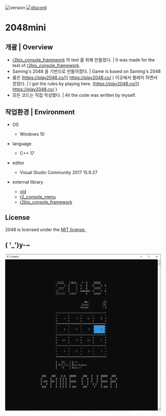 <p align="left">
  <img src="https://img.shields.io/badge/version-0.0.2-green" alt="version">
  <a href="https://discord.gg/VSpW9FUSxX"><img src="https://img.shields.io/badge/Discord-R2Road-orange" alt="discord"></a>
</p>

# 2048mini


## 개괄 | Overview
- [r2bix_console_framework]( https://github.com/R2Road/r2_console_menu ) 의 test 를 위해 만들었다. | It was made for the test of [r2bix_console_framework]( https://github.com/R2Road/r2_console_menu ).
- Saming's 2048 을 기반으로 만들어졌다. | Game is based on Saming's 2048
- 룰은 [https://play2048.co/]( https://play2048.co/ ) 이곳에서 플레이 하면서 얻었다. | I got the rules by playing here. [https://play2048.co/]( https://play2048.co/ )
- 모든 코드는 직접 작성했다. | All the code was written by myself.


## 작업환경 | Environment
- OS
  - Windows 10

- language
  - C++ 17

- editor
  - Visual Studio Community 2017 15.9.27

- external library
  - [vld]( https://kinddragon.github.io/vld/ )
  - [r2_console_menu]( https://github.com/R2Road/r2_console_menu )
  - [r2bix_console_framework]( https://github.com/R2Road/r2bix_console_framework )


## License
2048 is licensed under the [MIT license.]( https://github.com/R2Road/2048mini/blob/main/LICENSE )


## ( '_')y-~
<p float:left;">
<img src="https://github.com/R2Road/2048mini/blob/main/wiki/20220506_game_over_01.png"></img>
<p>
